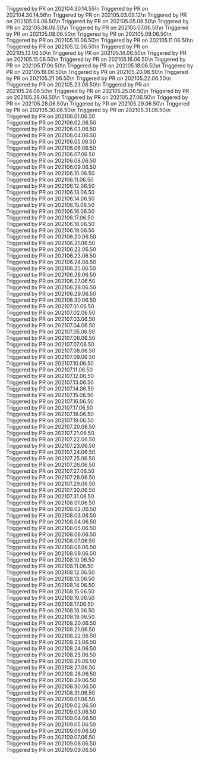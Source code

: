 
  Triggered by PR on 202104.30.14.55\n
  Triggered by PR on 202104.30.14.56\n
  Triggered by PR on 202105.03.09.12\n
  Triggered by PR on 202105.04.06.50\n
  Triggered by PR on 202105.05.06.50\n
  Triggered by PR on 202105.06.06.50\n
  Triggered by PR on 202105.07.06.50\n
  Triggered by PR on 202105.08.06.50\n
  Triggered by PR on 202105.09.06.50\n
  Triggered by PR on 202105.10.06.50\n
  Triggered by PR on 202105.11.06.50\n
  Triggered by PR on 202105.12.06.50\n
  Triggered by PR on 202105.13.06.50\n
  Triggered by PR on 202105.14.06.50\n
  Triggered by PR on 202105.15.06.50\n
  Triggered by PR on 202105.16.06.50\n
  Triggered by PR on 202105.17.06.50\n
  Triggered by PR on 202105.18.06.50\n
  Triggered by PR on 202105.19.06.50\n
  Triggered by PR on 202105.20.06.50\n
  Triggered by PR on 202105.21.06.50\n
  Triggered by PR on 202105.22.06.50\n
  Triggered by PR on 202105.23.06.50\n
  Triggered by PR on 202105.24.06.50\n
  Triggered by PR on 202105.25.06.50\n
  Triggered by PR on 202105.26.06.50\n
  Triggered by PR on 202105.27.06.50\n
  Triggered by PR on 202105.28.06.50\n
  Triggered by PR on 202105.29.06.50\n
  Triggered by PR on 202105.30.06.50\n
  Triggered by PR on 202105.31.06.50\n
  Triggered by PR on 202106.01.06.50  
  Triggered by PR on 202106.02.06.50  
  Triggered by PR on 202106.03.06.50  
  Triggered by PR on 202106.04.06.50  
  Triggered by PR on 202106.05.06.50  
  Triggered by PR on 202106.06.06.50  
  Triggered by PR on 202106.07.06.50  
  Triggered by PR on 202106.08.06.50  
  Triggered by PR on 202106.09.06.50  
  Triggered by PR on 202106.10.06.50  
  Triggered by PR on 202106.11.06.50  
  Triggered by PR on 202106.12.06.50  
  Triggered by PR on 202106.13.06.50  
  Triggered by PR on 202106.14.06.50  
  Triggered by PR on 202106.15.06.50  
  Triggered by PR on 202106.16.06.50  
  Triggered by PR on 202106.17.06.50  
  Triggered by PR on 202106.18.06.50  
  Triggered by PR on 202106.19.06.50  
  Triggered by PR on 202106.20.06.50  
  Triggered by PR on 202106.21.06.50  
  Triggered by PR on 202106.22.06.50  
  Triggered by PR on 202106.23.06.50  
  Triggered by PR on 202106.24.06.50  
  Triggered by PR on 202106.25.06.50  
  Triggered by PR on 202106.26.06.50  
  Triggered by PR on 202106.27.06.50  
  Triggered by PR on 202106.28.06.50  
  Triggered by PR on 202106.29.06.50  
  Triggered by PR on 202106.30.06.50  
  Triggered by PR on 202107.01.06.50  
  Triggered by PR on 202107.02.06.50  
  Triggered by PR on 202107.03.06.50  
  Triggered by PR on 202107.04.06.50  
  Triggered by PR on 202107.05.06.50  
  Triggered by PR on 202107.06.06.50  
  Triggered by PR on 202107.07.06.50  
  Triggered by PR on 202107.08.06.50  
  Triggered by PR on 202107.09.06.50  
  Triggered by PR on 202107.10.06.50  
  Triggered by PR on 202107.11.06.50  
  Triggered by PR on 202107.12.06.50  
  Triggered by PR on 202107.13.06.50  
  Triggered by PR on 202107.14.06.50  
  Triggered by PR on 202107.15.06.50  
  Triggered by PR on 202107.16.06.50  
  Triggered by PR on 202107.17.06.50  
  Triggered by PR on 202107.18.06.50  
  Triggered by PR on 202107.19.06.50  
  Triggered by PR on 202107.20.06.50  
  Triggered by PR on 202107.21.06.50  
  Triggered by PR on 202107.22.06.50  
  Triggered by PR on 202107.23.06.50  
  Triggered by PR on 202107.24.06.50  
  Triggered by PR on 202107.25.06.50  
  Triggered by PR on 202107.26.06.50  
  Triggered by PR on 202107.27.06.50  
  Triggered by PR on 202107.28.06.50  
  Triggered by PR on 202107.29.06.50  
  Triggered by PR on 202107.30.06.50  
  Triggered by PR on 202107.31.06.50  
  Triggered by PR on 202108.01.06.50  
  Triggered by PR on 202108.02.06.50  
  Triggered by PR on 202108.03.06.50  
  Triggered by PR on 202108.04.06.50  
  Triggered by PR on 202108.05.06.50  
  Triggered by PR on 202108.06.06.50  
  Triggered by PR on 202108.07.06.50  
  Triggered by PR on 202108.08.06.50  
  Triggered by PR on 202108.09.06.50  
  Triggered by PR on 202108.10.06.50  
  Triggered by PR on 202108.11.06.50  
  Triggered by PR on 202108.12.06.50  
  Triggered by PR on 202108.13.06.50  
  Triggered by PR on 202108.14.06.50  
  Triggered by PR on 202108.15.06.50  
  Triggered by PR on 202108.16.06.50  
  Triggered by PR on 202108.17.06.50  
  Triggered by PR on 202108.18.06.50  
  Triggered by PR on 202108.19.06.50  
  Triggered by PR on 202108.20.06.50  
  Triggered by PR on 202108.21.06.50  
  Triggered by PR on 202108.22.06.50  
  Triggered by PR on 202108.23.06.50  
  Triggered by PR on 202108.24.06.50  
  Triggered by PR on 202108.25.06.50  
  Triggered by PR on 202108.26.06.50  
  Triggered by PR on 202108.27.06.50  
  Triggered by PR on 202108.28.06.50  
  Triggered by PR on 202108.29.06.50  
  Triggered by PR on 202108.30.06.50  
  Triggered by PR on 202108.31.06.50  
  Triggered by PR on 202109.01.06.50  
  Triggered by PR on 202109.02.06.50  
  Triggered by PR on 202109.03.06.50  
  Triggered by PR on 202109.04.06.50  
  Triggered by PR on 202109.05.06.50  
  Triggered by PR on 202109.06.06.50  
  Triggered by PR on 202109.07.06.50  
  Triggered by PR on 202109.08.06.50  
  Triggered by PR on 202109.09.06.50  
